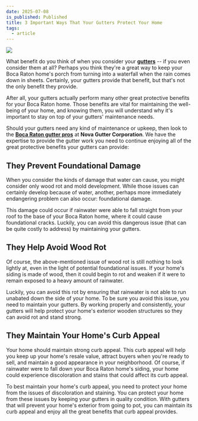 ```yaml
---
date: 2025-07-08
is_published: Published
title: 3 Important Ways That Your Gutters Protect Your Home
tags:
  - article
---
```

![](/media/tips-seamless-gutters-boca-raton-fl.jpg)

What benefit do you think of when you consider your [**gutters**](https://www.novagutter.com/residential-gutter-installation-boca-raton-fl.php) -- if you even consider them at all? Perhaps you think they're a great way to keep your Boca Raton home's porch from turning into a waterfall when the rain comes down in sheets. Certainly, your gutters provide that benefit, but that's not the only benefit they provide.

After all, your gutters actually perform many other great protective benefits for your Boca Raton home. Those benefits are vital for maintaining the well-being of your home, and knowing them, you will understand why it's important to stay on top of your gutters' maintenance needs.

Should your gutters need any kind of maintenance or upkeep, then look to the [**Boca Raton gutter pros**](https://www.novagutter.com/) at **Nova Gutter Corporation**. We have the expertise to provide the gutter work you need to continue enjoying all of the great protective benefits your gutters can provide:

## They Prevent Foundational Damage

When you consider the kinds of damage that water can cause, you might consider only wood rot and mold development. While those issues can certainly develop because of water, another, perhaps more immediately endangering problem can also occur: foundational damage.

This damage could occur if rainwater were able to fall straight from your roof to the base of your Boca Raton home, where it could cause foundational cracks. Luckily, you can avoid this dangerous issue (that can be quite costly to address) by maintaining your gutters.

## They Help Avoid Wood Rot

Of course, the above-mentioned issue of wood rot is still nothing to look lightly at, even in the light of potential foundational issues. If your home's siding is made of wood, then it could begin to rot and weaken if it were to remain exposed to a heavy amount of rainwater.

Luckily, you can avoid this rot by ensuring that rainwater is not able to run unabated down the side of your home. To be sure you avoid this issue, you need to maintain your gutters. By working properly and consistently, your gutters will help protect your home's exterior wooden structures so they can avoid rot and stand strong.

## They Maintain Your Home's Curb Appeal

Your home should maintain strong curb appeal. This curb appeal will help you keep up your home's resale value, attract buyers when you're ready to sell, and maintain a good appearance in your neighborhood. Of course, if rainwater were to fall down your Boca Raton home's siding, your home could experience discoloration and stains that could affect its curb appeal.

To best maintain your home's curb appeal, you need to protect your home from the issues of discoloration and staining. You can protect your home from these issues by keeping your gutters in quality condition. With gutters that will prevent your home's exterior from going to pot, you can maintain its curb appeal and enjoy all the great benefits that curb appeal provides.